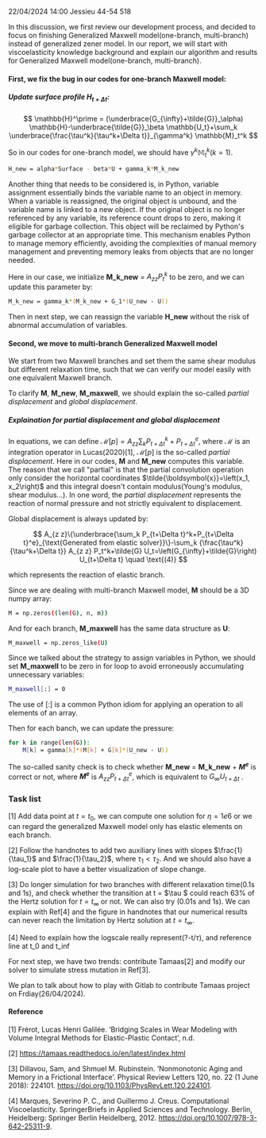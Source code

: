 22/04/2024 14:00 Jessieu 44-54 518

In this discussion, we first review our development process, and decided to focus on finishing Generalized Maxwell model(one-branch, multi-branch) instead of generalized zener model. In our report, we will start with viscoelasticity knowledge background and explain our algorithm and results for Generalized Maxwell model(one-branch, multi-branch).

#### First, we fix the bug in our codes for one-branch Maxwell model:

##### Update surface profile $H_{t+\Delta t}$:

$$
\mathbb{H}^\prime = (\underbrace{G_{\infty}+\tilde{G}}_\alpha) \mathbb{H}-\underbrace{\tilde{G}}_\beta \mathbb{U_t}+\sum_k \underbrace{\frac{\tau^k}{\tau^k+\Delta t}}_{\gamma^k} \mathbb{M}_t^k
$$

So in our codes for one-branch model, we should have $\gamma^k \mathbb{M}_t^k (k=1)$.

```bash
H_new = alpha*Surface - beta*U + gamma_k*M_k_new
```

Another thing that needs to be considered is, in Python, variable assignment essentially binds the variable name to an object in memory. When a variable is reassigned, the original object is unbound, and the variable name is linked to a new object. If the original object is no longer referenced by any variable, its reference count drops to zero, making it eligible for garbage collection. This object will be reclaimed by Python's garbage collector at an appropriate time. This mechanism enables Python to manage memory efficiently, avoiding the complexities of manual memory management and preventing memory leaks from objects that are no longer needed.

Here in our case, we initialize **M_k_new** = $A_{z z} P_t^k$ to be zero, and we can update this parameter by:
```bash
M_k_new = gamma_k*(M_k_new + G_1*(U_new - U))
```
Then in next step, we can reassign the variable **H_new** without the risk of abnormal accumulation of variables.

#### Second, we move to multi-branch Generalized Maxwell model

We start from two Maxwell branches and set them the same shear modulus but different relaxation time, such that we can verify our model easily with one equivalent Maxwell branch.

To clarify **M**, **M_new**, **M_maxwell**, we should explain the so-called *partial displacement* and *global displacement*.

##### Explaination for partial displacement and global displacement 

In equations, we can define $\mathcal{M}[p] = A_{z z} \sum_k P_{t+\Delta t}^k+P_{t+\Delta t}^e$, where $\mathcal{M}$ is an integration operator in Lucas(2020)[1], $\mathcal{M}[p]$ is the so-called *partial displacement*. Here in our codes, **M** and **M_new** computes this variable. The reason that we call "partial" is that the partial convolution operation only consider the horizontal coordinates $\tilde{\boldsymbol{x}}=\left(x_1, x_2\right)$ and this integral doesn't contain modulus(Young's modulus, shear modulus...). In one word, the *partial displacement* represents the reaction of normal pressure and not strictly equivalent to displacement.

Global displacement is always updated by:

$$
A_{z z}\{\underbrace{\sum_k P_{t+\Delta t}^k+P_{t+\Delta t}^e}_{\text{Generated from elastic solver}}\}-\sum_k {\frac{\tau^k}{\tau^k+\Delta t}} A_{z z} P_t^k+\tilde{G} U_t=\left(G_{\infty}+\tilde{G}\right) U_{t+\Delta t} \quad \text{(4)}
$$

which represents the reaction of elastic branch.

Since we are dealing with multi-branch Maxwell model, **M** should be a 3D numpy array:

```bash
M = np.zeros((len(G), n, m))
```

And for each branch, **M_maxwell** has the same data structure as **U**:

```bash
M_maxwell = np.zeros_like(U)
```
Since we talked about the strategy to assign variables in Python, we should set **M_maxwell** to be zero in for loop to avoid erroneously accumulating unnecessary variables:

```bash
M_maxwell[:] = 0
```
The use of [:] is a common Python idiom for applying an operation to all elements of an array. 

Then for each banch, we can update the pressure:

```bash
for k in range(len(G)):
    M[k] = gamma[k]*(M[k] + G[k]*(U_new - U))
```

The so-called sanity check is to check whether **M_new** = **M_k_new** + **$M^e$** is correct or not, where **$M^e$** is $A_{z z} P_{t+\Delta t}^e$, which is equivalent to $G_{\infty} U_{t+\Delta t}$ .



### Task list

[1] Add data point at $t=t_0$, we can compute one solution for $\eta=1e6$ or we can regard the generalized Maxwell model only has elastic elements on each branch.

[2] Follow the handnotes to add two auxiliary lines with slopes $\frac{1}{\tau_1}$ and $\frac{1}{\tau_2}$, where $\tau_1 < \tau_2$. And we should also have a log-scale plot to have a better visualization of slope change.

[3] Do longer simulation for two branches with different relaxation time(0.1s and 1s), and check whether the transition at t = $\tau $ could reach 63% of the Hertz solution for $t=t_{\infty}$ or not. We can also try (0.01s and 1s). We can explain with Ref[4] and the figure in handnotes that our numerical results can never reach the limitation by Hertz solution at $t=t_{\infty}$.

[4] Need to explain how the logscale really represent(?-t/$\tau$), and reference line at t_0 and t_inf 

For next step, we have two trends: contribute Tamaas[2] and modify our solver to simulate stress mutation in Ref[3].

We plan to talk about how to play with Gitlab to contribute Tamaas project on Frdiay(26/04/2024). 

#### Reference

[1] Frérot, Lucas Henri Galilée. ‘Bridging Scales in Wear Modeling with Volume Integral Methods for Elastic-Plastic Contact’, n.d.

[2] https://tamaas.readthedocs.io/en/latest/index.html

[3] Dillavou, Sam, and Shmuel M. Rubinstein. ‘Nonmonotonic Aging and Memory in a Frictional Interface’. Physical Review Letters 120, no. 22 (1 June 2018): 224101. https://doi.org/10.1103/PhysRevLett.120.224101.

[4] Marques, Severino P. C., and Guillermo J. Creus. Computational Viscoelasticity. SpringerBriefs in Applied Sciences and Technology. Berlin, Heidelberg: Springer Berlin Heidelberg, 2012. https://doi.org/10.1007/978-3-642-25311-9.


